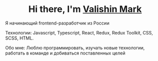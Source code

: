 <h1 align="center">Hi there, I'm <a href="https://github.com/KaiZymi" target="_blank">Valishin Mark</a> </h1>

<p>Я начинающий frontend-разработчик из России</p>
<p>Технологии: Javascript, Typescript, React, Redux, Redux Toolkit, CSS, SCSS, HTML.</p>
<p>Обо мне: Люблю программировать, изучать новые технологии, работать в команде и добиваться поставленных целей</p>
